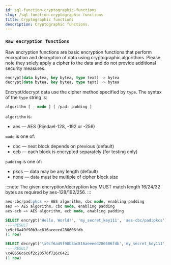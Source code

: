 ```yaml
---
id: sql-function-cryptographic-functions
slug: /sql-function-cryptographic-functions
title: Cryptographic functions
description: Cryptographic functions.
---
```

<head>
  <link rel="canonical" href="https://docs.risingwave.com/docs/current/sql-function-cryptographic-functions/" />
</head>

### `Raw encryption functions`

Raw encryption functions are basic encryption functions that perform encryption and decryption of data using cryptographic algorithms. Please note they solely apply a cipher to the data and do not provide additional security measures.

```sql title=Syntax 
encrypt(data bytea, key bytea, type text) -> bytea
decrypt(data bytea, key bytea, type text) -> bytea
```  

Encrypt/decrypt data use the cipher method specified by `type`. The syntax of the `type` string is:

```sql
algorithm [ - mode ] [ /pad: padding ]
```

`algorithm` is:
+ aes — AES (Rijndael-128, -192 or -256)

`mode` is one of:

+ cbc — next block depends on previous (default)
+ ecb — each block is encrypted separately (for testing only)

`padding` is one of:

+ pkcs — data may be any length (default)
+ none — data must be multiple of cipher block size

:::note
The given encryption/decryption key MUST match length 16/24/32 bytes as required by aes-128/192/256.
:::

```sql title="Examples of type text"
aes-cbc/pad:pkcs => AES algorithm, cbc mode, enabling padding
aes => AES algorithm, cbc mode, enabling padding
aes-ecb => AES algorithm, ecb mode, enabling padding
```  

```sql title="Example of raw encryption functions"
SELECT encrypt('Hello, World!', 'my_secret_key111', 'aes-cbc/pad:pkcs');
----RESULT
\x9cf6a49f90b3ac816aeeeed286606fdb
(1 row)
```

```sql title="Example of raw encryption functions"
SELECT decrypt('\x9cf6a49f90b3ac816aeeeed286606fdb','my_secret_key111', 'aes-cbc/pad:pkcs');)
----RESULT
\x48656c6c6f2c20576f726c6421
(1 row)
```
